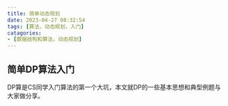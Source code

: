 ```yaml
---
title: 简单动态规划
date: 2023-04-27 08:32:54
tags: [算法，动态规划，入门]
catagories:
- [数据结构和算法，动态规划]
---
```

## 简单DP算法入门
DP算是CS同学入门算法的第一个大坑，本文就DP的一些基本思想和典型例题与大家做分享。

